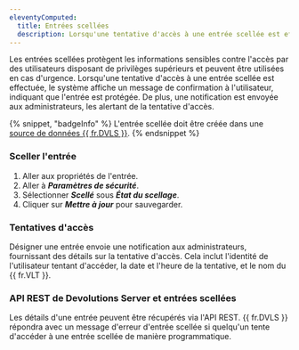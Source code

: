 ```yaml
---
eleventyComputed:
  title: Entrées scellées
  description: Lorsqu'une tentative d'accès à une entrée scellée est effectuée, le système affiche un message de confirmation à l'utilisateur, indiquant que l'entrée est protégée.
---
```

Les entrées scellées protègent les informations sensibles contre l'accès par des utilisateurs disposant de privilèges supérieurs et peuvent être utilisées en cas d'urgence. Lorsqu'une tentative d'accès à une entrée scellée est effectuée, le système affiche un message de confirmation à l'utilisateur, indiquant que l'entrée est protégée. De plus, une notification est envoyée aux administrateurs, les alertant de la tentative d'accès.

{% snippet, "badgeInfo" %}
L'entrée scellée doit être créée dans une [source de données {{ fr.DVLS }}](/rdm/concepts/basic-concepts/data-sources/).
{% endsnippet %}

 ### Sceller l'entrée

1. Aller aux propriétés de l'entrée.
1. Aller à ***Paramètres de sécurité***.
1. Sélectionner ***Scellé*** sous ***État du scellage***.
1. Cliquer sur ***Mettre à jour*** pour sauvegarder.

 ### Tentatives d'accès

Désigner une entrée envoie une notification aux administrateurs, fournissant des détails sur la tentative d'accès. Cela inclut l'identité de l'utilisateur tentant d'accéder, la date et l'heure de la tentative, et le nom du {{ fr.VLT }}.

### API REST de Devolutions Server et entrées scellées

Les détails d'une entrée peuvent être récupérés via l'API REST. {{ fr.DVLS }} répondra avec un message d'erreur d'entrée scellée si quelqu'un tente d'accéder à une entrée scellée de manière programmatique.
```